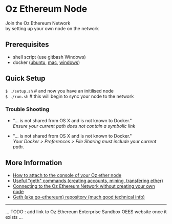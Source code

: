 # Oz Ethereum Node

Join the Oz Ethereum Network    
by setting up your own node on the network

## Prerequisites

* shell script (use gitbash Windows)
* docker ([ubuntu](https://www.digitalocean.com/community/tutorials/how-to-install-and-use-docker-on-ubuntu-16-04), [mac](https://docs.docker.com/docker-for-mac/install/), [windows](https://docs.docker.com/toolbox/toolbox_install_windows/))

## Quick Setup

`$ ./setup.sh`  # and now you have an initilised node    
`$ ./run.sh`  # this will begin to sync your node to the network


### Trouble Shooting 

* "... is not shared from OS X and is not known to Docker."   
  *Ensure your current path does not contain a symbolic link*

* "... is not shared from OS X and is not known to Docker."   
  *Your Docker > Preferences > File Sharing must include your current path*.  

## More Information

* [How to attach to the console of your Oz ether node](doc/attach.md)
* [Useful "geth" commands (creating accounts, mining, transfering ether)](doc/geth-commands.md)
* [Connecting to the Oz Ethereum Network without creating your own node](doc/oz-eth-metamask.md)
* [Geth (aka go-ethereum) repository (much good technical info)](https://github.com/ethereum/go-ethereum)


---

... TODO : add link to Oz Ethereum Enterprise Sandbox OEES website once it exists ...
